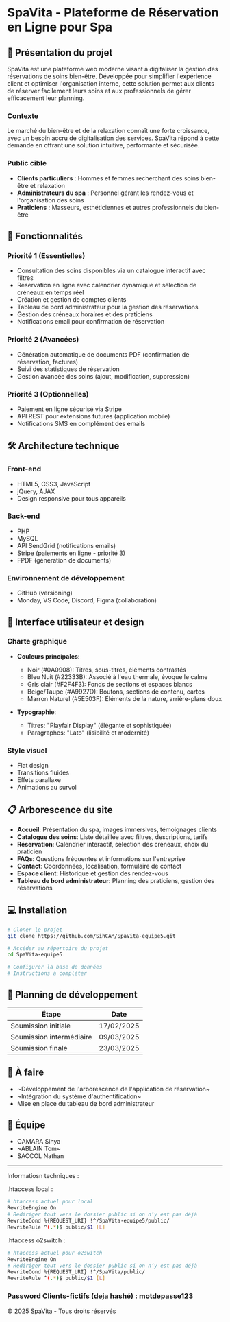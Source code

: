 # SpaVita - Plateforme de Réservation en Ligne pour Spa

## 📖 Présentation du projet

SpaVita est une plateforme web moderne visant à digitaliser la gestion des réservations de soins bien-être. Développée pour simplifier l'expérience client et optimiser l'organisation interne, cette solution permet aux clients de réserver facilement leurs soins et aux professionnels de gérer efficacement leur planning.

### Contexte

Le marché du bien-être et de la relaxation connaît une forte croissance, avec un besoin accru de digitalisation des services. SpaVita répond à cette demande en offrant une solution intuitive, performante et sécurisée.

### Public cible

- **Clients particuliers** : Hommes et femmes recherchant des soins bien-être et relaxation
- **Administrateurs du spa** : Personnel gérant les rendez-vous et l'organisation des soins
- **Praticiens** : Masseurs, esthéticiennes et autres professionnels du bien-être

## 🌟 Fonctionnalités

### Priorité 1 (Essentielles)
- Consultation des soins disponibles via un catalogue interactif avec filtres
- Réservation en ligne avec calendrier dynamique et sélection de créneaux en temps réel
- Création et gestion de comptes clients
- Tableau de bord administrateur pour la gestion des réservations
- Gestion des créneaux horaires et des praticiens
- Notifications email pour confirmation de réservation

### Priorité 2 (Avancées)
- Génération automatique de documents PDF (confirmation de réservation, factures)
- Suivi des statistiques de réservation
- Gestion avancée des soins (ajout, modification, suppression)

### Priorité 3 (Optionnelles)
- Paiement en ligne sécurisé via Stripe
- API REST pour extensions futures (application mobile)
- Notifications SMS en complément des emails

## 🛠️ Architecture technique

### Front-end
- HTML5, CSS3, JavaScript
- jQuery, AJAX
- Design responsive pour tous appareils

### Back-end
- PHP
- MySQL
- API SendGrid (notifications emails)
- Stripe (paiements en ligne - priorité 3)
- FPDF (génération de documents)

### Environnement de développement
- GitHub (versioning)
- Monday, VS Code, Discord, Figma (collaboration)

## 📱 Interface utilisateur et design

### Charte graphique
- **Couleurs principales**: 
  - Noir (#0A0908): Titres, sous-titres, éléments contrastés
  - Bleu Nuit (#22333B): Associé à l'eau thermale, évoque le calme
  - Gris clair (#F2F4F3): Fonds de sections et espaces blancs
  - Beige/Taupe (#A9927D): Boutons, sections de contenu, cartes
  - Marron Naturel (#5E503F): Éléments de la nature, arrière-plans doux

- **Typographie**:
  - Titres: "Playfair Display" (élégante et sophistiquée)
  - Paragraphes: "Lato" (lisibilité et modernité)

### Style visuel
- Flat design
- Transitions fluides
- Effets parallaxe
- Animations au survol

## 📋 Arborescence du site

- **Accueil**: Présentation du spa, images immersives, témoignages clients
- **Catalogue des soins**: Liste détaillée avec filtres, descriptions, tarifs
- **Réservation**: Calendrier interactif, sélection des créneaux, choix du praticien
- **FAQs**: Questions fréquentes et informations sur l'entreprise
- **Contact**: Coordonnées, localisation, formulaire de contact
- **Espace client**: Historique et gestion des rendez-vous
- **Tableau de bord administrateur**: Planning des praticiens, gestion des réservations

## 💻 Installation

```bash
# Cloner le projet
git clone https://github.com/SihCAM/SpaVita-equipe5.git

# Accéder au répertoire du projet
cd SpaVita-equipe5

# Configurer la base de données
# Instructions à compléter
```

## 📅 Planning de développement

| Étape | Date |
| ----- | ---- |
| Soumission initiale | 17/02/2025 |
| Soumission intermédiaire | 09/03/2025 |
| Soumission finale | 23/03/2025 |

## 📝 À faire

- ~Développement de l'arborescence de l'application de réservation~
- ~Intégration du système d'authentification~
- Mise en place du tableau de bord administrateur

## 👥 Équipe

- CAMARA Sihya
- ~ABLAIN Tom~
- SACCOL Nathan


---


Informatiosn techniques : 

.htaccess local :
```bash
# htaccess actuel pour local
RewriteEngine On
# Rediriger tout vers le dossier public si on n’y est pas déjà
RewriteCond %{REQUEST_URI} !^/SpaVita-equipe5/public/
RewriteRule ^(.*)$ public/$1 [L]
```

.htaccess o2switch :
```bash
# htaccess actuel pour o2switch
RewriteEngine On
# Rediriger tout vers le dossier public si on n’y est pas déjà
RewriteCond %{REQUEST_URI} !^/SpaVita/public/
RewriteRule ^(.*)$ public/$1 [L]

```


### Password Clients-fictifs (deja hashé) : motdepasse123
© 2025 SpaVita - Tous droits réservés
